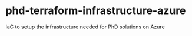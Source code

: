 # phd-terraform-infrastructure-azure
IaC to setup the infrastructure needed for PhD solutions on Azure 
